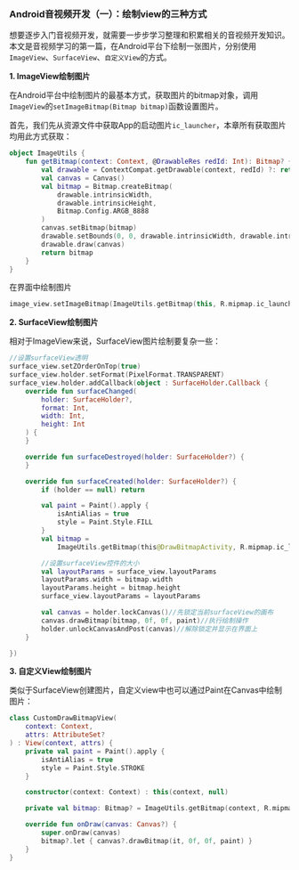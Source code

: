 ### Android音视频开发（一）：绘制view的三种方式

想要逐步入门音视频开发，就需要一步步学习整理和积累相关的音视频开发知识。本文是音视频学习的第一篇，在Android平台下绘制一张图片，分别使用`ImageView`、`SurfaceView`、`自定义View`的方式。

**1.	ImageView绘制图片**

在Android平台中绘制图片的最基本方式，获取图片的bitmap对象，调用`ImageView`的`setImageBitmap(Bitmap bitmap)`函数设置图片。

首先，我们先从资源文件中获取App的启动图片`ic_launcher`，本章所有获取图片均用此方式获取：

```kotlin
object ImageUtils {
    fun getBitmap(context: Context, @DrawableRes redId: Int): Bitmap? {
        val drawable = ContextCompat.getDrawable(context, redId) ?: return null
        val canvas = Canvas()
        val bitmap = Bitmap.createBitmap(
            drawable.intrinsicWidth,
            drawable.intrinsicHeight,
            Bitmap.Config.ARGB_8888
        )
        canvas.setBitmap(bitmap)
        drawable.setBounds(0, 0, drawable.intrinsicWidth, drawable.intrinsicHeight)
        drawable.draw(canvas)
        return bitmap
    }
}
```

在界面中绘制图片

```kotlin
image_view.setImageBitmap(ImageUtils.getBitmap(this, R.mipmap.ic_launcher))
```

**2.	SurfaceView绘制图片**

相对于ImageView来说，SurfaceView图片绘制要复杂一些：

```kotlin
//设置surfaceView透明
surface_view.setZOrderOnTop(true)
surface_view.holder.setFormat(PixelFormat.TRANSPARENT)
surface_view.holder.addCallback(object : SurfaceHolder.Callback {
    override fun surfaceChanged(
        holder: SurfaceHolder?,
        format: Int,
        width: Int,
        height: Int
    ) {
    }

    override fun surfaceDestroyed(holder: SurfaceHolder?) {
    }

    override fun surfaceCreated(holder: SurfaceHolder?) {
        if (holder == null) return

        val paint = Paint().apply {
            isAntiAlias = true
            style = Paint.Style.FILL
        }
        val bitmap =
            ImageUtils.getBitmap(this@DrawBitmapActivity, R.mipmap.ic_launcher) ?: return

        //设置surfaceView控件的大小
        val layoutParams = surface_view.layoutParams
        layoutParams.width = bitmap.width
        layoutParams.height = bitmap.height
        surface_view.layoutParams = layoutParams

        val canvas = holder.lockCanvas()//先锁定当前surfaceView的画布
        canvas.drawBitmap(bitmap, 0f, 0f, paint)//执行绘制操作
        holder.unlockCanvasAndPost(canvas)//解除锁定并显示在界面上
    }

})
```

**3.	自定义View绘制图片**

类似于SurfaceView创建图片，自定义view中也可以通过Paint在Canvas中绘制图片：

```kotlin
class CustomDrawBitmapView(
    context: Context,
    attrs: AttributeSet?
) : View(context, attrs) {
    private val paint = Paint().apply {
        isAntiAlias = true
        style = Paint.Style.STROKE
    }

    constructor(context: Context) : this(context, null)

    private val bitmap: Bitmap? = ImageUtils.getBitmap(context, R.mipmap.ic_launcher)

    override fun onDraw(canvas: Canvas?) {
        super.onDraw(canvas)
        bitmap?.let { canvas?.drawBitmap(it, 0f, 0f, paint) }
    }
}
```



[^本章涉及类]: `DrawBitmapActivity``CustomDrawBitmapView``ImageUtils`

